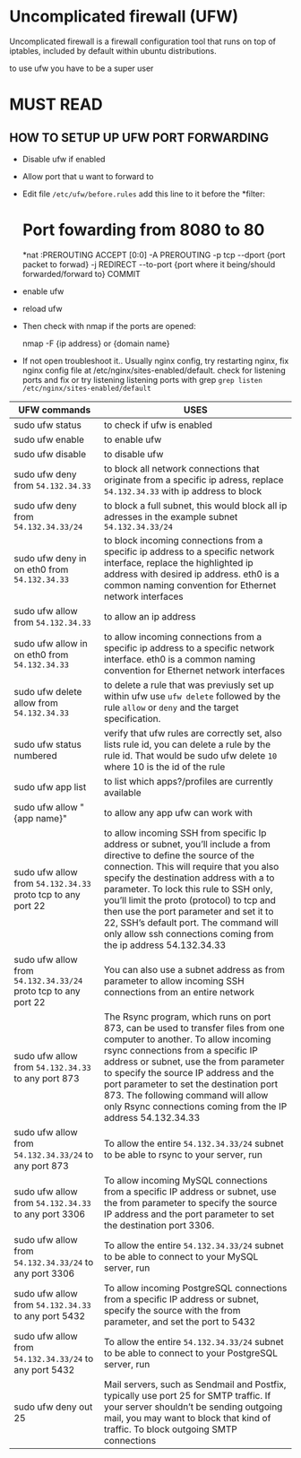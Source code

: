 # Uncomplicated firewall (UFW)

Uncomplicated firewall is a firewall configuration tool that runs on top of iptables, included by default within ubuntu distributions.

to use ufw you have to be a super user

# MUST READ

## HOW TO SETUP UP UFW PORT FORWARDING

* Disable ufw if enabled
* Allow port that u want to forward to
* Edit file `/etc/ufw/before.rules` add this line to it before the *filter:

	# Port fowarding from 8080 to 80
	*nat
	:PREROUTING ACCEPT [0:0]
	-A PREROUTING -p tcp --dport {port packet to forwad} -j REDIRECT --to-port {port where it being/should forwarded/forward to}
	COMMIT

* enable ufw
* reload ufw
* Then check with nmap if the ports are opened:

	nmap -F {ip address} or {domain name}

* If not open troubleshoot it.. Usually nginx config, try
  restarting nginx, fix nginx config file at
  /etc/nginx/sites-enabled/default. check for listening ports
  and fix or try listening listening ports with grep
  `grep listen /etc/nginx/sites-enabled/default`

| UFW commands | USES |
| ---- | ---- |
| sudo ufw status | to check if ufw is enabled |
| sudo ufw enable | to enable ufw |
| sudo ufw disable | to disable ufw |
| sudo ufw deny from `54.132.34.33` | to block all network connections that originate from a specific ip adress, replace `54.132.34.33` with ip address to block |
| sudo ufw deny from `54.132.34.33/24` | to block a full subnet, this would block all ip adresses in the example subnet `54.132.34.33/24` |
| sudo ufw deny in on eth0 from `54.132.34.33` | to block incoming connections from a specific ip address to a specific network interface, replace the highlighted ip address with desired ip address. eth0 is a common naming convention for Ethernet network interfaces |
| sudo ufw allow from `54.132.34.33` | to allow an ip address |
| sudo ufw allow in on eth0 from `54.132.34.33` | to allow incoming connections from a specific ip address to a specific network interface. eth0 is a common naming convention for Ethernet network interfaces |
| sudo ufw delete allow from `54.132.34.33` | to delete a rule that was previusly set up within ufw use `ufw delete` followed by the rule `allow` or `deny` and the target specification. |
| sudo ufw status numbered | verify that ufw rules are correctly set, also lists rule id, you can delete a rule by the rule id. That would be sudo ufw delete `10` where 10 is the id of the rule |
| sudo ufw app list | to list which apps?/profiles are currently available |
| sudo ufw allow "{app name}" | to allow any app ufw can work with |
| sudo ufw allow from `54.132.34.33` proto tcp to any port 22 | to allow incoming SSH from specific Ip address or subnet, you’ll include a from directive to define the source of the connection. This will require that you also specify the destination address with a to parameter. To lock this rule to SSH only, you’ll limit the proto (protocol) to tcp and then use the port parameter and set it to 22, SSH’s default port. The command will only allow ssh connections coming from the ip address 54.132.34.33 |
| sudo ufw allow from `54.132.34.33/24` proto tcp to any port 22 | You can also use a subnet address as from parameter to allow incoming SSH connections from an entire network |
| sudo ufw allow from `54.132.34.33` to any port 873 | The Rsync program, which runs on port 873, can be used to transfer files from one computer to another. To allow incoming rsync connections from a specific IP address or subnet, use the from parameter to specify the source IP address and the port parameter to set the destination port 873. The following command will allow only Rsync connections coming from the IP address 54.132.34.33 |
| sudo ufw allow from `54.132.34.33/24` to any port 873 | To allow the entire `54.132.34.33/24` subnet to be able to rsync to your server, run |
| sudo ufw allow from `54.132.34.33` to any port 3306 | To allow incoming MySQL connections from a specific IP address or subnet, use the from parameter to specify the source IP address and the port parameter to set the destination port 3306. |
| sudo ufw allow from `54.132.34.33/24` to any port 3306 | To allow the entire `54.132.34.33/24` subnet to be able to connect to your MySQL server, run |
| sudo ufw allow from `54.132.34.33` to any port 5432 | To allow incoming PostgreSQL connections from a specific IP address or subnet, specify the source with the from parameter, and set the port to 5432 |
| sudo ufw allow from `54.132.34.33/24` to any port 5432 | To allow the entire `54.132.34.33/24` subnet to be able to connect to your PostgreSQL server, run |
| sudo ufw deny out 25 | Mail servers, such as Sendmail and Postfix, typically use port 25 for SMTP traffic. If your server shouldn’t be sending outgoing mail, you may want to block that kind of traffic. To block outgoing SMTP connections |
